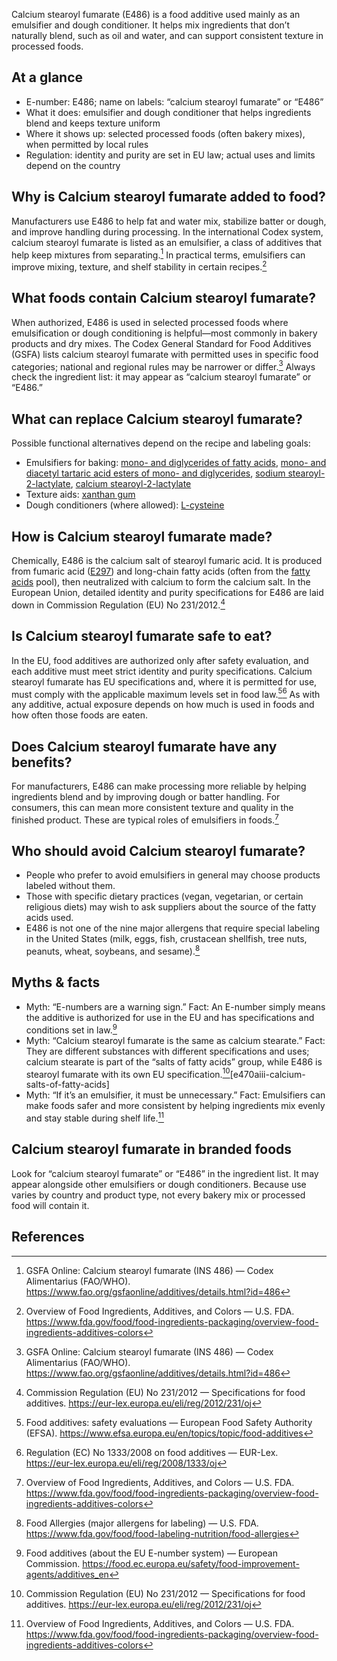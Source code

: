 Calcium stearoyl fumarate (E486) is a food additive used mainly as an emulsifier and dough conditioner. It helps mix ingredients that don’t naturally blend, such as oil and water, and can support consistent texture in processed foods.

<!--more-->

## At a glance
- E-number: E486; name on labels: “calcium stearoyl fumarate” or “E486”
- What it does: emulsifier and dough conditioner that helps ingredients blend and keeps texture uniform
- Where it shows up: selected processed foods (often bakery mixes), when permitted by local rules
- Regulation: identity and purity are set in EU law; actual uses and limits depend on the country

## Why is Calcium stearoyl fumarate added to food?
Manufacturers use E486 to help fat and water mix, stabilize batter or dough, and improve handling during processing. In the international Codex system, calcium stearoyl fumarate is listed as an emulsifier, a class of additives that help keep mixtures from separating.[^1] In practical terms, emulsifiers can improve mixing, texture, and shelf stability in certain recipes.[^2]

## What foods contain Calcium stearoyl fumarate?
When authorized, E486 is used in selected processed foods where emulsification or dough conditioning is helpful—most commonly in bakery products and dry mixes. The Codex General Standard for Food Additives (GSFA) lists calcium stearoyl fumarate with permitted uses in specific food categories; national and regional rules may be narrower or differ.[^1] Always check the ingredient list: it may appear as “calcium stearoyl fumarate” or “E486.”

## What can replace Calcium stearoyl fumarate?
Possible functional alternatives depend on the recipe and labeling goals:
- Emulsifiers for baking: [mono- and diglycerides of fatty acids](/e471-mono-and-diglycerides-of-fatty-acids), [mono- and diacetyl tartaric acid esters of mono- and diglycerides](/e472e-mono-and-diacetyltartaric-acid-esters-of-mono-and-diglycerides-of-fatty-acids), [sodium stearoyl-2-lactylate](/e481-sodium-stearoyl-2-lactylate), [calcium stearoyl-2-lactylate](/e482-calcium-stearoyl-2-lactylate)
- Texture aids: [xanthan gum](/e415-xanthan-gum)
- Dough conditioners (where allowed): [L-cysteine](/e920-l-cysteine)

## How is Calcium stearoyl fumarate made?
Chemically, E486 is the calcium salt of stearoyl fumaric acid. It is produced from fumaric acid ([E297](/e297-fumaric-acid)) and long-chain fatty acids (often from the [fatty acids](/e570-fatty-acids) pool), then neutralized with calcium to form the calcium salt. In the European Union, detailed identity and purity specifications for E486 are laid down in Commission Regulation (EU) No 231/2012.[^3]

## Is Calcium stearoyl fumarate safe to eat?
In the EU, food additives are authorized only after safety evaluation, and each additive must meet strict identity and purity specifications. Calcium stearoyl fumarate has EU specifications and, where it is permitted for use, must comply with the applicable maximum levels set in food law.[^4][^5] As with any additive, actual exposure depends on how much is used in foods and how often those foods are eaten.

## Does Calcium stearoyl fumarate have any benefits?
For manufacturers, E486 can make processing more reliable by helping ingredients blend and by improving dough or batter handling. For consumers, this can mean more consistent texture and quality in the finished product. These are typical roles of emulsifiers in foods.[^2]

## Who should avoid Calcium stearoyl fumarate?
- People who prefer to avoid emulsifiers in general may choose products labeled without them.
- Those with specific dietary practices (vegan, vegetarian, or certain religious diets) may wish to ask suppliers about the source of the fatty acids used.
- E486 is not one of the nine major allergens that require special labeling in the United States (milk, eggs, fish, crustacean shellfish, tree nuts, peanuts, wheat, soybeans, and sesame).[^6]

## Myths & facts
- Myth: “E-numbers are a warning sign.” Fact: An E-number simply means the additive is authorized for use in the EU and has specifications and conditions set in law.[^7]
- Myth: “Calcium stearoyl fumarate is the same as calcium stearate.” Fact: They are different substances with different specifications and uses; calcium stearate is part of the “salts of fatty acids” group, while E486 is stearoyl fumarate with its own EU specification.[^3][e470aiii-calcium-salts-of-fatty-acids]
- Myth: “If it’s an emulsifier, it must be unnecessary.” Fact: Emulsifiers can make foods safer and more consistent by helping ingredients mix evenly and stay stable during shelf life.[^2]

## Calcium stearoyl fumarate in branded foods
Look for “calcium stearoyl fumarate” or “E486” in the ingredient list. It may appear alongside other emulsifiers or dough conditioners. Because use varies by country and product type, not every bakery mix or processed food will contain it.

## References
[^1]: GSFA Online: Calcium stearoyl fumarate (INS 486) — Codex Alimentarius (FAO/WHO). https://www.fao.org/gsfaonline/additives/details.html?id=486
[^2]: Overview of Food Ingredients, Additives, and Colors — U.S. FDA. https://www.fda.gov/food/food-ingredients-packaging/overview-food-ingredients-additives-colors
[^3]: Commission Regulation (EU) No 231/2012 — Specifications for food additives. https://eur-lex.europa.eu/eli/reg/2012/231/oj
[^4]: Food additives: safety evaluations — European Food Safety Authority (EFSA). https://www.efsa.europa.eu/en/topics/topic/food-additives
[^5]: Regulation (EC) No 1333/2008 on food additives — EUR-Lex. https://eur-lex.europa.eu/eli/reg/2008/1333/oj
[^6]: Food Allergies (major allergens for labeling) — U.S. FDA. https://www.fda.gov/food/food-labeling-nutrition/food-allergies
[^7]: Food additives (about the EU E-number system) — European Commission. https://food.ec.europa.eu/safety/food-improvement-agents/additives_en
